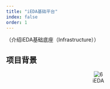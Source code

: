 ```yaml
---
title: "iEDA基础平台"
index: false
order: 1
---
```



（介绍iEDA基础底座（Infrastructure））

## **项目背景**



<center><img src="/res/images/tools/tool/infra.png" alt="6" style="zoom:100%;"/></center>
<center>iEDA</center>
